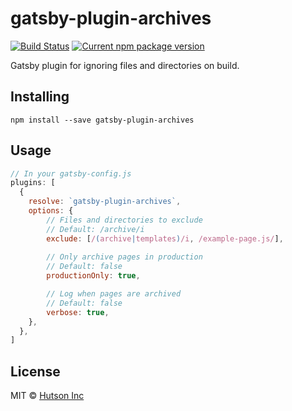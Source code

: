 # gatsby-plugin-archives

[![Build Status](https://travis-ci.com/hutsoninc/gatsby-plugin-archives.svg?branch=master)](https://travis-ci.com/hutsoninc/gatsby-plugin-archives) [![Current npm package version](https://img.shields.io/npm/v/gatsby-plugin-archives.svg)](https://www.npmjs.com/package/gatsby-plugin-archives) 

Gatsby plugin for ignoring files and directories on build.

## Installing

`npm install --save gatsby-plugin-archives`

## Usage

```js
// In your gatsby-config.js
plugins: [
  {
    resolve: `gatsby-plugin-archives`,
    options: {
        // Files and directories to exclude
        // Default: /archive/i
        exclude: [/(archive|templates)/i, /example-page.js/],
        
        // Only archive pages in production
        // Default: false
        productionOnly: true,

        // Log when pages are archived
        // Default: false
        verbose: true,
    },
  },
]
```

## License

MIT © [Hutson Inc](https://www.hutsoninc.com)